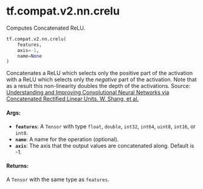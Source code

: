 <div itemscope itemtype="http://developers.google.com/ReferenceObject">
<meta itemprop="name" content="tf.compat.v2.nn.crelu" />
<meta itemprop="path" content="Stable" />
</div>

# tf.compat.v2.nn.crelu

Computes Concatenated ReLU.

``` python
tf.compat.v2.nn.crelu(
    features,
    axis=-1,
    name=None
)
```

<!-- Placeholder for "Used in" -->

Concatenates a ReLU which selects only the positive part of the activation
with a ReLU which selects only the *negative* part of the activation.
Note that as a result this non-linearity doubles the depth of the activations.
Source: [Understanding and Improving Convolutional Neural Networks via
Concatenated Rectified Linear Units. W. Shang, et
al.](https://arxiv.org/abs/1603.05201)

#### Args:


* <b>`features`</b>: A `Tensor` with type `float`, `double`, `int32`, `int64`, `uint8`,
  `int16`, or `int8`.
* <b>`name`</b>: A name for the operation (optional).
* <b>`axis`</b>: The axis that the output values are concatenated along. Default is -1.


#### Returns:

A `Tensor` with the same type as `features`.
